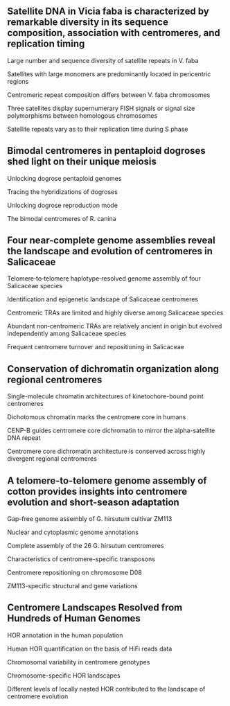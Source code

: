 


## Satellite DNA in Vicia faba is characterized by remarkable diversity in its sequence composition, association with centromeres, and replication timing

Large number and sequence diversity of satellite repeats in V. faba

Satellites with large monomers are predominantly located in pericentric regions

Centromeric repeat composition differs between V. faba chromosomes

Three satellites display supernumerary FISH signals or signal size polymorphisms between homologous chromosomes

Satellite repeats vary as to their replication time during S phase


## Bimodal centromeres in pentaploid dogroses shed light on their unique meiosis

Unlocking dogrose pentaploid genomes

Tracing the hybridizations of dogroses

Unlocking dogrose reproduction mode

The bimodal centromeres of R. canina

## Four near-complete genome assemblies reveal the landscape and evolution of centromeres in Salicaceae

Telomere‑to‑telomere haplotype‑resolved genome assembly of four Salicaceae species

Identification and epigenetic landscape of Salicaceae centromeres

Centromeric TRAs are limited and highly diverse among Salicaceae species

Abundant non‑centromeric TRAs are relatively ancient in origin but evolved independently among Salicaceae species

Frequent centromere turnover and repositioning in Salicaceae

## Conservation of dichromatin organization along regional centromeres

Single-molecule chromatin architectures of kinetochore-bound point centromeres

Dichotomous chromatin marks the centromere core in humans

CENP-B guides centromere core dichromatin to mirror the alpha-satellite DNA repeat

Centromere core dichromatin architecture is conserved across highly divergent regional centromeres


## A telomere-to-telomere genome assembly of cotton provides insights into centromere evolution and short-season adaptation

Gap-free genome assembly of G. hirsutum cultivar ZM113

Nuclear and cytoplasmic genome annotations

Complete assembly of the 26 G. hirsutum centromeres

Characteristics of centromere-specific transposons

Centromere repositioning on chromosome D08

ZM113-specific structural and gene variations


## Centromere Landscapes Resolved from Hundreds of Human Genomes

HOR annotation in the human population

Human HOR quantification on the basis of HiFi reads data

Chromosomal variability in centromere genotypes

Chromosome-specific HOR landscapes

Different levels of locally nested HOR contributed to the landscape of centromere evolution
